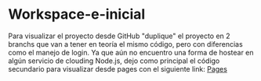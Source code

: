 # Workspace-e-inicial
Para visualizar el proyecto desde GitHub "duplique" el proyecto en 2 branchs que van a tener en teoría el mismo código,
pero con diferencias como el manejo de login. 
Ya que aún no encuentro una forma de hostear en algún servicio de clouding Node.js, dejo como principal el código secundario
para visualizar desde pages con el siguiente link: <a href="https://theo-lembo.github.io/test/">Pages</a>